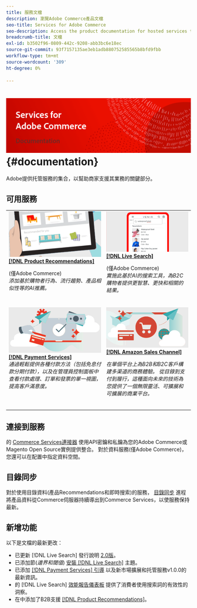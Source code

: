 ```yaml
---
title: 服務文檔
description: 瀏覽Adobe Commerce產品文檔
seo-title: Services for Adobe Commerce
seo-description: Access the product documentation for hosted services that help Adobe Commerce and Magento Open Source merchants support key components of their business.
breadcrumb-title: 文檔
exl-id: b3502f96-0809-442c-9208-abb3bc6e18ec
source-git-commit: 93f7157135ae3eb1adb880752585565b8bfd9fbb
workflow-type: tm+mt
source-wordcount: '309'
ht-degree: 0%

---
```


# <!-- use banner as heading -->![服務文檔](./assets/banner-services-home.png) {#documentation}

Adobe提供托管服務的集合，以幫助商家支援其業務的關鍵部分。

## 可用服務

<table>
<tr>
   <td valign="top">
       <img alt="[!UICONTROL Product Recommendations]" src="assets/product-recs.png" />
    <div><a href="https://experienceleague.adobe.com/docs/commerce-merchant-services/product-recommendations/overview.html">
    <strong>[!DNL Product Recommendations]</strong></a>
    </div>
    <p>(僅Adobe Commerce)<br><em>添加基於購物者行為、流行趨勢、產品相似性等的AI推薦。</em></p>
    <br>
  </td>
  <td valign="top">
      <img alt="[!DNL Live Search]" src="assets/live-search.png" />
    <div>
    <a href="https://experienceleague.adobe.com/docs/commerce-merchant-services/live-search/overview.html"><strong>[!DNL Live Search]</strong></a>
    </div>
    <p>(僅Adobe Commerce)<br><em>實施此基於AI的搜索工具，為B2C購物者提供更智慧、更快和相關的結果。</em></p>
    <br>
  </td>
</tr>
<tr>
  <td valign="top">
    <img alt="[!DNL Payment Services]" src="assets/payment-services.png"/>
    <div>
    <a href="https://experienceleague.adobe.com/docs/commerce-merchant-services/payment-services/guide-overview.html"><strong>[!DNL Payment Services]</strong></a>
    </div>
    <em>通過輕鬆提供各種付款方法（包括免息付款分期付款），以及在管理員控制面板中查看付款處理、訂單和發票的單一視圖，提高客戶滿意度。</em>
    <br>
  </td>
    <td valign="top">
       <img alt="Amazon Sales Channel" src="assets/amazon-channel.png" />
    <div><a href="https://experienceleague.adobe.com/docs/commerce-channels/amazon/guide-overview.html">
    <strong>[!DNL Amazon Sales Channel]</strong></a>
    </div>
    <p><em>在單個平台上為B2B和B2C客戶構建多渠道的商務體驗。 從目錄到支付到履行，這種面向未來的技術為您提供了一個無限靈活、可擴展和可擴展的商業平台。</em></p>
    <br>
  </td>
</tr>
</table>

## 連接到服務

的 [Commerce Services連接器](https://docs.magento.com/user-guide/system/saas.html) 使用API密鑰和私鑰為您的Adobe Commerce或Magento Open Source實例提供整合。 對於資料服務(僅Adobe Commerce)，您還可以在配置中指定資料空間。

## 目錄同步

對於使用目錄資料(產品Recommendations和即時搜索)的服務， [目錄同步](https://docs.magento.com/user-guide/system/catalog-sync.html) 進程將產品資料從Commerce伺服器持續導出到Commerce Services，以使服務保持最新。

## 新增功能

以下是文檔的最新更改：

* 已更新 [!DNL Live Search] 發行說明 [2.0版](/help/live-search/release-notes.md)。
* 已添加節(_邊界和閾值_) [安裝 [!DNL Live Search]](/help/live-search/install.md) 主題。
* 已添加 [[!DNL Payment Services] 引導](/help/payment-services/guide-overview.md) 以及新市場擴展和托管服務v1.0.0的最新資訊。
* 的 [!DNL Live Search] [效能報告儀表板](/help/live-search/performance.md) 提供了消費者使用搜索詞的有效性的洞察。
* 在中添加了B2B支援 [[!DNL Product Recommendations]](/help/product-recommendations/overview.md)。
